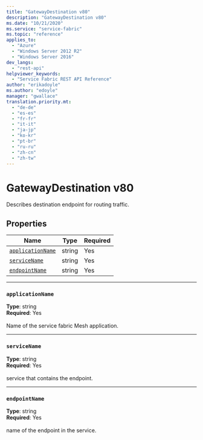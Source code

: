 ```yaml
---
title: "GatewayDestination v80"
description: "GatewayDestination v80"
ms.date: "10/21/2020"
ms.service: "service-fabric"
ms.topic: "reference"
applies_to: 
  - "Azure"
  - "Windows Server 2012 R2"
  - "Windows Server 2016"
dev_langs: 
  - "rest-api"
helpviewer_keywords: 
  - "Service Fabric REST API Reference"
author: "erikadoyle"
ms.author: "edoyle"
manager: "gwallace"
translation.priority.mt: 
  - "de-de"
  - "es-es"
  - "fr-fr"
  - "it-it"
  - "ja-jp"
  - "ko-kr"
  - "pt-br"
  - "ru-ru"
  - "zh-cn"
  - "zh-tw"
---
```

# GatewayDestination v80

Describes destination endpoint for routing traffic.

## Properties
| Name | Type | Required |
| --- | --- | --- |
| [`applicationName`](#applicationname) | string | Yes |
| [`serviceName`](#servicename) | string | Yes |
| [`endpointName`](#endpointname) | string | Yes |

____
### `applicationName`
__Type__: string <br/>
__Required__: Yes<br/>
<br/>
Name of the service fabric Mesh application.

____
### `serviceName`
__Type__: string <br/>
__Required__: Yes<br/>
<br/>
service that contains the endpoint.

____
### `endpointName`
__Type__: string <br/>
__Required__: Yes<br/>
<br/>
name of the endpoint in the service.

